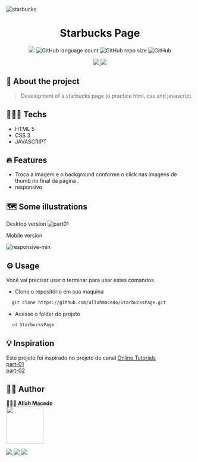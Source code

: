  <!-- image hero -->
 ![starbucks](https://user-images.githubusercontent.com/70299304/157144000-8cc8497c-3bbe-462b-8c45-5be6f6ef74ce.png)
 
 <!-- titulo do projeto -->
<h1 align="center">Starbucks Page</h1>  


<!-- project readme tags -->
<p align="center">
  <!-- status tag -->
  <img src="http://img.shields.io/static/v1?label=STATUS&message=%20DEVELOPED&color=RED&style=for-the-badge"/>

  <!-- languages -->
  <img alt="GitHub language count" src="https://img.shields.io/github/languages/count/allahmacedo/StarbucksPage?style=for-the-badge">

  <!-- repo size -->
  <img alt="GitHub repo size" src="https://img.shields.io/github/repo-size/allahmacedo/StarbucksPage?style=for-the-badge">

  <!-- license -->
  <img alt="GitHub" src="https://img.shields.io/github/license/allahmacedo/StarbucksPage?style=for-the-badge">

  <p align="center">
    <!-- linkedin -->
    <a href="https://www.linkedin.com/in/  allah-macedo-1b3613122//">
     <img src="https://img.shields.io/badge/LinkedIn-0077B5?style=for-the-badge&logo=linkedin&logoColor=white/"/>
    </a>

   <!-- portifolio -->
   <a href="#">
     <img src="https://img.shields.io/badge/Portfolio-%23000000.svg?style=for-the-badge&logo=firefox&logoColor=#FF7139/"/>
   </a> 
  </p>
</p>

## 🎯 About the project

 > Development of a starbucks page to practice html, css and javascript.

## 👨🏻‍💻 Techs  
- HTML 5 
- CSS 3
- JAVASCRIPT

## 🔥 Features  
- Troca a imagem e o background conforme o click nas imagens de thumb no final da página .
- responsivo 

## 🗺 Some illustrations 
 Desktop version
![part01](https://user-images.githubusercontent.com/70299304/159189163-0ada1596-efa9-42b7-a538-4caf60442ce1.gif)


<div>Mobile version</div>

![responsive-min](https://user-images.githubusercontent.com/70299304/160032972-4c57e424-0877-4d2b-962f-87fb0cdb4f2a.gif)

## ⚙️ Usage 
Você vai precisar usar o terminar para usar estes comandos.
 - Clone o repositório em sua maquina
  ```bash
    git clone https://github.com/allahmacedo/StarbucksPage.git
  ```
  - Acesse o folder do projeto
  ```bash 
    cd StarbucksPage
  ```
 
## 💡 Inspiration  
  Este projeto foi inspirado no projeto do canal [
Online Tutorials
](https://www.youtube.com/results?search_query=online+tutorials)<br>
[part-01](https://www.youtube.com/watch?v=91Q6RvKvd7o)<br>
[part-02](https://www.youtube.com/watch?v=HXKNedyDbNE)


## 🥷🏻 Author 
  👨🏻‍💻 **Allah Macedo** <br>
  <img src="https://user-images.githubusercontent.com/70299304/159188968-1007fadc-6f23-4b99-86b5-cb53a8611414.jpg" width ="100px"/>
  <!-- linkedin -->
  <a href="https://www.linkedin.com/in/allah-macedo-1b3613122//">
   <img src="https://img.shields.io/badge/LinkedIn-0077B5?style=for-the-badge&logo=linkedin&logoColor=white/"/>
  </a>

  <!-- portifolio -->
  <a href="#">
   <img src="https://img.shields.io/badge/Portfolio-%23000000.svg?style=for-the-badge&logo=firefox&logoColor=#FF7139/"/>
  </a> 

  <!-- gmail -->
  <a href="mailto: allah.coder@gmail.com">
   <img src="https://img.shields.io/badge/Gmail-D14836?style=for-the-badge&logo=gmail&logoColor=white"/>
  </a>

